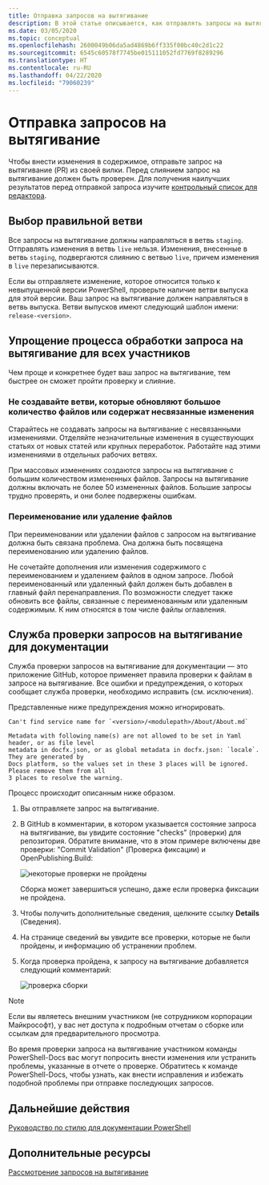 ```yaml
---
title: Отправка запросов на вытягивание
description: В этой статье описывается, как отправлять запросы на вытягивание в репозиторий PowerShell-Docs.
ms.date: 03/05/2020
ms.topic: conceptual
ms.openlocfilehash: 2600049b06da5ad4869b6ff335f00bc40c2d1c22
ms.sourcegitcommit: 6545c60578f7745be015111052fd7769f8289296
ms.translationtype: HT
ms.contentlocale: ru-RU
ms.lasthandoff: 04/22/2020
ms.locfileid: "79060239"
---
```

# <a name="how-to-submit-pull-requests"></a>Отправка запросов на вытягивание

Чтобы внести изменения в содержимое, отправьте запрос на вытягивание (PR) из своей вилки. Перед слиянием запрос на вытягивание должен быть проверен. Для получения наилучших результатов перед отправкой запроса изучите [контрольный список для редактора](editorial-checklist.md).

## <a name="target-the-correct-branch"></a>Выбор правильной ветви

Все запросы на вытягивание должны направляться в ветвь `staging`. Отправлять изменения в ветвь `live` нельзя. Изменения, внесенные в ветвь `staging`, подвергаются слиянию с ветвью `live`, причем изменения в `live` перезаписываются.

Если вы отправляете изменение, которое относится только к невыпущенной версии PowerShell, проверьте наличие ветви выпуска для этой версии. Ваш запрос на вытягивание должен направляться в ветвь выпуска. Ветви выпусков имеют следующий шаблон имени: `release-<version>`.

## <a name="make-the-pull-request-process-work-better-for-everyone"></a>Упрощение процесса обработки запроса на вытягивание для всех участников

Чем проще и конкретнее будет ваш запрос на вытягивание, тем быстрее он сможет пройти проверку и слияние.

### <a name="avoid-branches-that-update-large-numbers-of-files-or-contain-unrelated-changes"></a>Не создавайте ветви, которые обновляют большое количество файлов или содержат несвязанные изменения

Старайтесь не создавать запросы на вытягивание с несвязанными изменениями. Отделяйте незначительные изменения в существующих статьях от новых статей или крупных переработок. Работайте над этими изменениями в отдельных рабочих ветвях.

При массовых изменениях создаются запросы на вытягивание с большим количеством измененных файлов. Запросы на вытягивание должны включать не более 50 измененных файлов. Большие запросы трудно проверять, и они более подвержены ошибкам.

### <a name="renaming-or-deleting-files"></a>Переименование или удаление файлов

При переименовании или удалении файлов с запросом на вытягивание должна быть связана проблема. Она должна быть посвящена переименованию или удалению файлов.

Не сочетайте дополнения или изменения содержимого с переименованием и удалением файлов в одном запросе. Любой переименованный или удаленный файл должен быть добавлен в главный файл перенаправления. По возможности следует также обновить все файлы, связанные с переименованным или удаленным содержимым. К ним относятся в том числе файлы оглавления.

## <a name="docs-pr-validation-service"></a>Служба проверки запросов на вытягивание для документации

Служба проверки запросов на вытягивание для документации — это приложение GitHub, которое применяет правила проверки к файлам в запросе на вытягивание. Все ошибки и предупреждения, о которых сообщает служба проверки, необходимо исправить (см. исключения).

Представленные ниже предупреждения можно игнорировать.

```
Can't find service name for `<version>/<modulepath>/About/About.md`
```

```
Metadata with following name(s) are not allowed to be set in Yaml header, or as file level
metadata in docfx.json, or as global metadata in docfx.json: `locale`. They are generated by
Docs platform, so the values set in these 3 places will be ignored. Please remove them from all
3 places to resolve the warning.
```

Процесс происходит описанным ниже образом.

1. Вы отправляете запрос на вытягивание.
1. В GitHub в комментарии, в котором указывается состояние запроса на вытягивание, вы увидите состояние "checks" (проверки) для репозитория. Обратите внимание, что в этом примере включены две проверки: "Commit Validation" (Проверка фиксации) и OpenPublishing.Build:

   ![некоторые проверки не пройдены](media/pull-requests/validation-failed.png)

   Сборка может завершиться успешно, даже если проверка фиксации не пройдена.

1. Чтобы получить дополнительные сведения, щелкните ссылку **Details** (Сведения).
1. На странице сведений вы увидите все проверки, которые не были пройдены, и информацию об устранении проблем.
1. Когда проверка пройдена, к запросу на вытягивание добавляется следующий комментарий:

   ![проверка сборки](media/pull-requests/build-validation.png)

> [!NOTE]
> Если вы являетесь внешним участником (не сотрудником корпорации Майкрософт), у вас нет доступа к подробным отчетам о сборке или ссылкам для предварительного просмотра.

Во время проверки запроса на вытягивание участником команды PowerShell-Docs вас могут попросить внести изменения или устранить проблемы, указанные в отчете о проверке. Обратитесь к команде PowerShell-Docs, чтобы узнать, как внести исправления и избежать подобной проблемы при отправке последующих запросов.

## <a name="next-steps"></a>Дальнейшие действия

[Руководство по стилю для документации PowerShell](powershell-style-guide.md)

## <a name="additional-resources"></a>Дополнительные ресурсы

[Рассмотрение запросов на вытягивание](managing-pull-requests.md)
